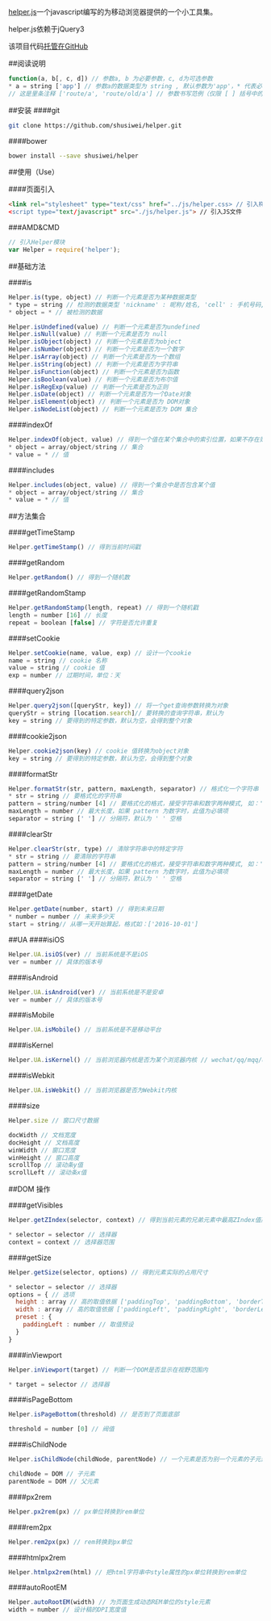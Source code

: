 [helper.js](https://github.com/shusiwei/helper)一个javascript编写的为移动浏览器提供的一个小工具集。

helper.js依赖于jQuery3

该项目代码[托管在GitHub](https://github.com/shusiwei/helper)

##阅读说明

```javascript
function(a, b[, c, d]) // 参数a, b 为必要参数，c, d为可选参数
* a = string ['app'] // 参数a的数据类型为 string , 默认参数为'app'，* 代表必填参数, [] 代表参数默认值
// 这是里条注释 ['route/a', 'route/old/a'] // 参数书写范例（仅限 [ ] 括号中的内容）
```

##安装
####git

```bash
git clone https://github.com/shusiwei/helper.git
```

####bower

```bash
bower install --save shusiwei/helper
```

##使用（Use）

####页面引入

```html
<link rel="stylesheet" type="text/css" href="../js/helper.css> // 引入样式
<script type="text/javascript" src="./js/helper.js"> // 引入JS文件
```

###AMD&CMD

```javascript
// 引入Helper模块
var Helper = require('helper');
```

##基础方法

####is

```javascript
Helper.is(type, object) // 判断一个元素是否为某种数据类型
* type = string // 检测的数据类型 'nickname' : 昵称/姓名, 'cell' : 手机号码, 'tel' : 电话号码, 'phone' : 手机和电话号码, 'email' : 邮箱号码, 'integer' : 整型数字, 'chinese' : 中文字符
* object = * // 被检测的数据
```

```javascript
Helper.isUndefined(value) // 判断一个元素是否为undefined
Helper.isNull(value) // 判断一个元素是否为 null
Helper.isObject(object) // 判断一个元素是否为object
Helper.isNumber(object) // 判断一个元素是否为一个数字
Helper.isArray(object) // 判断一个元素是否为一个数组
Helper.isString(object) // 判断一个元素是否为字符串
Helper.isFunction(object) // 判断一个元素是否为函数
Helper.isBoolean(value) // 判断一个元素是否为布尔值
Helper.isRegExp(value) // 判断一个元素是否为正则
Helper.isDate(object) // 判断一个元素是否为一个Date对象
Helper.isElement(object) // 判断一个元素是否为 DOM对象
Helper.isNodeList(object) // 判断一个元素是否为 DOM 集合
```

####indexOf

```javascript
Helper.indexOf(object, value) // 得到一个值在某个集合中的索引位置，如果不存在则返回-1
* object = array/object/string // 集合
* value = * // 值
```

####includes
```javascript
Helper.includes(object, value) // 得到一个集合中是否包含某个值
* object = array/object/string // 集合
* value = * // 值
```
##方法集合

####getTimeStamp

```javascript
Helper.getTimeStamp() // 得到当前时间戳
```

####getRandom
```javascript
Helper.getRandom() // 得到一个随机数
```

####getRandomStamp

```javascript
Helper.getRandomStamp(length, repeat) // 得到一个随机戳
length = number [16] // 长度
repeat = boolean [false] // 字符是否允许重复
```

####setCookie
```javascript
Helper.setCookie(name, value, exp) // 设计一个cookie
name = string // cookie 名称
value = string // cookie 值
exp = number // 过期时间，单位：天
```

####query2json
```javascript
Helper.query2json([queryStr, key]) // 将一个get查询参数转换为对象
queryStr = string [location.search]// 要转换的查询字符串，默认为
key = string // 要得到的特定参数，默认为空，会得到整个对象
```

####cookie2json
```javascript
Helper.cookie2json(key) // cookie 值转换为object对象
key = string // 要得到的特定参数，默认为空，会得到整个对象
```

####formatStr
```javascript
Helper.formatStr(str, pattern, maxLength, separator) // 格式化一个字符串
* str = string // 要格式化的字符串
pattern = string/number [4] // 要格式化的格式，接受字符串和数字两种模式, 如：'xxx;xxxx;xxxx' 或 4
maxLength = number // 最大长度，如果 pattern 为数字时，此值为必填项
separator = string [' '] // 分隔符，默认为 ' ' 空格
```

####clearStr
```javascript
Helper.clearStr(str, type) // 清除字符串中的特定字符
* str = string // 要清除的字符串
pattern = string/number [4] // 要格式化的格式，接受字符串和数字两种模式, 如：'xxx;xxxx;xxxx' 或 4
maxLength = number // 最大长度，如果 pattern 为数字时，此值为必填项
separator = string [' '] // 分隔符，默认为 ' ' 空格
```
####getDate
```javascript
Helper.getDate(number, start) // 得到未来日期
* number = number // 未来多少天
start = string// 从哪一天开始算起，格式如：['2016-10-01']
```
##UA
####isiOS
```javascript
Helper.UA.isiOS(ver) // 当前系统是不是iOS
ver = number // 具体的版本号
```
####isAndroid
```javascript
Helper.UA.isAndroid(ver) // 当前系统是不是安卓
ver = number // 具体的版本号
```
####isMobile
```javascript
Helper.UA.isMobile() // 当前系统是不是移动平台
```
####isKernel
```javascript
Helper.UA.isKernel() // 当前浏览器内核是否为某个浏览器内核 // wechat/qq/mqq/uc/safari/chrome/firefox
```
####isWebkit
```javascript
Helper.UA.isWebkit() // 当前浏览器是否为Webkit内核
```
####size
```javascript
Helper.size // 窗口尺寸数据

docWidth // 文档宽度
docHeight // 文档高度
winWidth // 窗口宽度
winHeight // 窗口高度
scrollTop // 滚动条y值
scrollLeft // 滚动条x值
```
##DOM 操作

####getVisibles

```javascript
Helper.getZIndex(selector, context) // 得到当前元素的兄弟元素中最高ZIndex值高一层ZIndex值

* selector = selector // 选择器
context = context // 选择器范围
```

####getSize
```javascript
Helper.getSize(selector, options) // 得到元素实际的占用尺寸

* selector = selector // 选择器
options = { // 选项
  height : array // 高的取值依据 ['paddingTop', 'paddingBottom', 'borderTopWidth', 'borderBottomWidth', 'height']
  width : array // 高的取值依据 ['paddingLeft', 'paddingRight', 'borderLeftWidth', 'borderRightWidth', 'width']
  preset : {
    paddingLeft : number // 取值预设
  }
}
```

####inViewport
```javascript
Helper.inViewport(target) // 判断一个DOM是否显示在视野范围内

* target = selector // 选择器
```

####isPageBottom
```javascript
Helper.isPageBottom(threshold) // 是否到了页面底部

threshold = number [0] // 阀值
```

####isChildNode
```javascript
Helper.isChildNode(childNode, parentNode) // 一个元素是否为别一个元素的子元素

childNode = DOM // 子元素
parentNode = DOM // 父元素
```

####px2rem
```javascript
Helper.px2rem(px) // px单位转换到rem单位
```

####rem2px
```javascript
Helper.rem2px(px) // rem转换到px单位
```

####htmlpx2rem
```javascript
Helper.htmlpx2rem(html) // 把html字符串中style属性的px单位转换到rem单位
```

####autoRootEM
```javascript
Helper.autoRootEM(width) // 为页面生成动态REM单位的style元素
width = number // 设计稿的DPI宽度值
```
